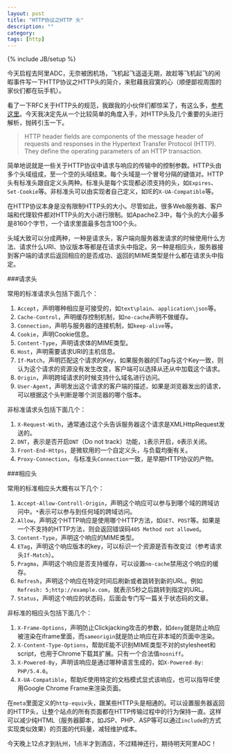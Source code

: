 ```yaml
---
layout: post
title: "HTTP协议之HTTP 头"
description: ""
category: 
tags: [http]
---
```

{% include JB/setup %}

今天启程去阿里ADC，无奈被困机场，飞机起飞遥遥无期，故趁等飞机起飞的闲暇事件写一下HTTP协议之HTTP头的简介，来慰藉我寂寞的心（顺便鄙视周围的家伙们都在玩手机）。

看了一下RFC关于HTTP头的规范，我跟我的小伙伴们都惊呆了，有这么多，[参考这里](http://www.w3.org/Protocols/rfc2616/rfc2616-sec14.html)。今天我决定先从一个比较简单的角度入手，对HTTP头及几个重要的头进行解析，抛砖引玉一下。

> HTTP header fields are components of the message header of requests and responses in the Hypertext Transfer Protocol (HTTP). They define the operating parameters of an HTTP transaction.

简单地说就是一些关于HTTP协议中请求与响应的传输中的控制参数。HTTP头由多个头域组成，至一个空的头域结束。每个头域是一个冒号分隔的键值对。HTTP头有标准头跟自定义头两种。标准头是每个实现都必须支持的头，如`Expires`、`Set-Cookie`等。非标准头可以由实现者自己定义，如IE的`X-UA-Compatible`等。

在HTTP协议本身是没有限制HTTP头的大小。尽管如此，很多Web服务器、客户端和代理软件都对HTTP头的大小进行限制。如Apache2.3中，每个头的大小最多是8160个字节，一个请求里面最多包含100个头。

头域大致可以分成两种，一种是请求头，客户端向服务器发请求的时候使用什么方法、请求什么URI、协议版本等都是在请求头中指定。另一种是相应头，服务器接到客户端的请求后返回相应的是否成功、返回的MIME类型是什么都在请求头中指定。


###请求头

常用的标准请求头包括下面几个：

1. `Accept`，声明哪种相应是可接受的，如`text\plain`、`application\json`等。
2. `Cache-Control`，声明缓存控制机制，如`no-cache`声明不做缓存。
3. `Connection`，声明与服务器的连接机制，如`keep-alive`等。
4. `Cookie`，声明Cookie信息。
5. `Content-Type`，声明请求体的MIME类型。
6. `Host`，声明需要请求URI的主机信息。
7. `If-Match`，声明匹配这个请求的Key，如果服务器的ETag与这个Key一致，则认为这个请求的资源没有发生改变，客户端可以选择从还从中加载这个请求。
8. `Origin`，声明跨域请求的时候支持什么域名进行访问。
9. `User-Agent`，声明发出这个请求的客户端的描述，如果是浏览器发出的请求，可以根据这个头判断是哪个浏览器的哪个版本。

非标准请求头包括下面几个：

1. `X-Request-With`，通常通过这个头告诉服务器这个请求是XMLHttpRequest发送的。
2. `DNT`，表示是否开启`DNT`（Do not track）功能，`1`表示开启，`0`表示关闭。
3. `Front-End-Https`，是微软用的一个自定义头，与负载均衡有关。
4. `Proxy-Connection`，与标准头`Connection`一致，是早期HTTP协议的产物。


###相应头

常用的标准相应头大概有以下几个：

1. `Accept-Allow-Controll-Origin`，声明这个响应可以参与到哪个域的跨域访问中。`*`表示可以参与到任何域的跨域访问。
2. `Allow`，声明这个HTTP响应是使用哪个HTTP方法，如`GET`、`POST`等。如果是一个不支持的HTTP方法，则会返回错误码`405 Method not allowed`。
3. `Content-Type`，声明这个响应的MIME类型。
4. `ETag`，声明这个响应版本的key，可以标识一个资源是否有改变过（参考请求头`If-Match`）。
5. `Pragma`，声明这个响应是否支持缓存，可以设置`no-cache`禁用这个响应的缓存。
6. `Refresh`，声明这个响应在特定时间后刷新或者跳转到新的URL。例如`Refresh: 5;http://example.com`，就表示5秒之后跳转到指定的URL。
7. `Status`，声明这个响应的状态码，后面会专门写一篇关于状态码的文章。

非标准的相应头包括下面几个：

1. `X-Frame-Options`，声明防止Clickjacking攻击的参数，如`deny`就是防止响应被渲染在iframe里面，而`sameorigin`就是防止响应在非本域的页面中渲染。
2. `X-Content-Type-Options`，帮助IE能不识别MIME类型不对的stylesheet和script，也用于Chrome下载其扩展。只有一个合法值`nosniff`。
3. `X-Powered-By`，声明该响应是通过哪种语言生成的，如`X-Powered-By: PHP/5.4.0`。
4. `X-UA-Compatible`，帮助IE使用特定的文档模式显式该响应，也可以指导IE使用Google Chrome Frame来渲染页面。

在`meta`里面定义的`http-equiv`头，跟某些HTTP头是相通的。可以设置服务器返回的HTTP头，让整个站点的所有页面都在HTTP传输过程中的行为保持一直。这样可以减少纯HTML（服务器脚本，如JSP、PHP、ASP等可以通过`include`的方式实现类似效果）的页面的代码量，减轻维护成本。

今天晚上12点才到杭州，1点半才到酒店，不过精神还行，期待明天阿里ADC！
